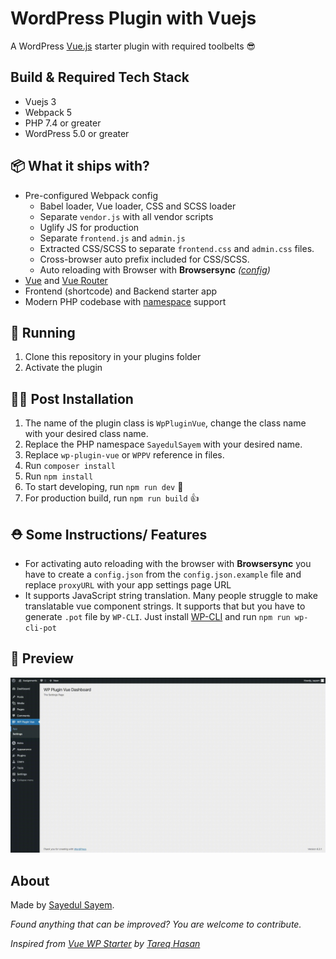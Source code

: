 # WordPress Plugin with Vuejs

A WordPress [Vue.js](https://vuejs.org/) starter plugin with required toolbelts 😎

## Build & Required Tech Stack
- Vuejs 3
- Webpack 5
- PHP 7.4 or greater
- WordPress 5.0 or greater

## 📦 What it ships with?

 - Pre-configured Webpack config
   - Babel loader, Vue loader, CSS and SCSS loader
   - Separate `vendor.js` with all vendor scripts
   - Uglify JS for production
   - Separate `frontend.js` and `admin.js`
   - Extracted CSS/SCSS to separate `frontend.css` and `admin.css` files.
   - Cross-browser auto prefix included for CSS/SCSS.
   - Auto reloading with Browser with **Browsersync** *([config](config.json))*
 - [Vue](https://vuejs.org/) and [Vue Router](https://router.vuejs.org/en/)
 - Frontend (shortcode) and Backend starter app
 - Modern PHP codebase with [namespace](http://php.net/manual/en/language.namespaces.php) support


## 🚚 Running

1. Clone this repository in your plugins folder
2. Activate the plugin

## 👨‍💻 Post Installation

1. The name of the plugin class is `WpPluginVue`, change the class name with your desired class name.
2. Replace the PHP namespace `SayedulSayem` with your desired name.
3. Replace `wp-plugin-vue` or `WPPV` reference in files.
4. Run `composer install`
5. Run `npm install`
6. To start developing, run `npm run dev` 🤘
7. For production build, run `npm run build` 👍

## ⛑ Some Instructions/ Features
- For activating auto reloading with the browser with **Browsersync** you have to create a `config.json` from the `config.json.example` file and replace `proxyURL` with your app settings page URL
- It supports JavaScript string translation. Many people struggle to make translatable vue component strings. It supports that but you have to generate `.pot` file by `WP-CLI`. Just install [WP-CLI](https://make.wordpress.org/cli/handbook/guides/installing/) and run `npm run wp-cli-pot`

## 🎁 Preview

![screenshot](https://raw.githubusercontent.com/sayedulsayem/wp-plugin-vue/master/assets/img/wp-plugin-vue.gif)

## About

Made by [Sayedul Sayem](https://github.com/sayedulsayem).

*Found anything that can be improved? You are welcome to contribute.*

*Inspired from [Vue WP Starter](https://github.com/tareq1988/vue-wp-starter) by [Tareq Hasan](https://github.com/tareq1988)*
